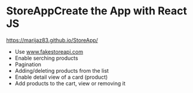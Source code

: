 # StoreAppCreate the App with React JS
https://marijaz83.github.io/StoreApp/
- Use www.fakestoreapi.com
- Enable serching products
- Pagination
- Adding/deleting products from the list
- Enable detail view of a card (product)
- Add products to the cart, view or removing it
